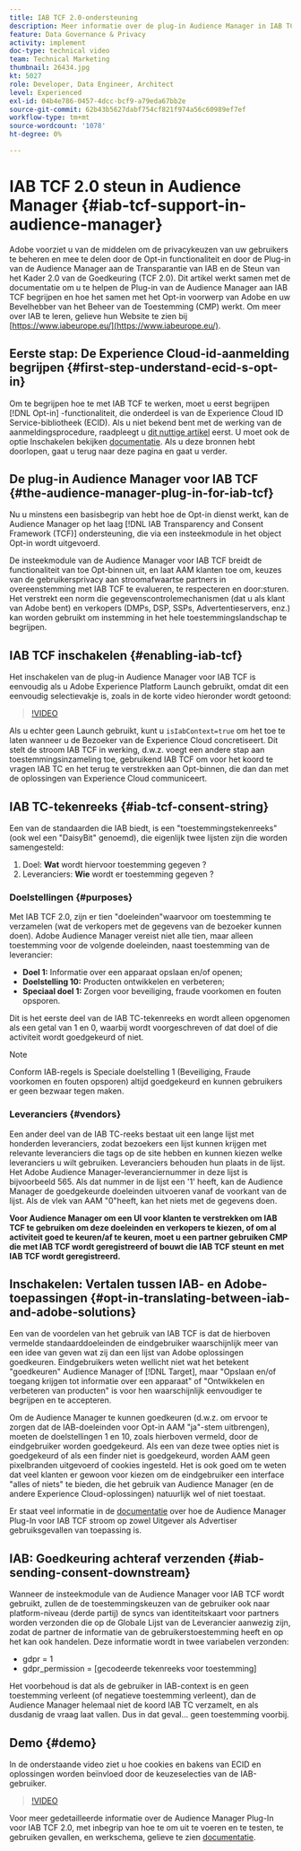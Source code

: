 ```yaml
---
title: IAB TCF 2.0-ondersteuning
description: Meer informatie over de plug-in Audience Manager in IAB TCF en over de manier waarop deze werkt met het aanmeldingsobject van Adobe en de CMP (Consent Management Provider).
feature: Data Governance & Privacy
activity: implement
doc-type: technical video
team: Technical Marketing
thumbnail: 26434.jpg
kt: 5027
role: Developer, Data Engineer, Architect
level: Experienced
exl-id: 04b4e786-0457-4dcc-bcf9-a79eda67bb2e
source-git-commit: 62b43b5627dabf754cf821f974a56c60989ef7ef
workflow-type: tm+mt
source-wordcount: '1078'
ht-degree: 0%

---
```


# IAB TCF 2.0 steun in Audience Manager {#iab-tcf-support-in-audience-manager}

Adobe voorziet u van de middelen om de privacykeuzen van uw gebruikers te beheren en mee te delen door de Opt-in functionaliteit en door de Plug-in van de Audience Manager aan de Transparantie van IAB en de Steun van het Kader 2.0 van de Goedkeuring (TCF 2.0). Dit artikel werkt samen met de documentatie om u te helpen de Plug-in van de Audience Manager aan IAB TCF begrijpen en hoe het samen met het Opt-in voorwerp van Adobe en uw Bevelhebber van het Beheer van de Toestemming (CMP) werkt. Om meer over IAB te leren, gelieve hun Website te zien bij [https://www.iabeurope.eu/](https://www.iabeurope.eu/).

## Eerste stap: De Experience Cloud-id-aanmelding begrijpen {#first-step-understand-ecid-s-opt-in}

Om te begrijpen hoe te met IAB TCF te werken, moet u eerst begrijpen [!DNL Opt-in] -functionaliteit, die onderdeel is van de Experience Cloud ID Service-bibliotheek (ECID). Als u niet bekend bent met de werking van de aanmeldingsprocedure, raadpleegt u [dit nuttige artikel](https://experienceleague.adobe.com/docs/core-services-learn/tutorials/id-service/use-opt-in-to-control-experience-cloud-activities-based-on-user-consent.html) eerst. U moet ook de optie Inschakelen bekijken [documentatie](https://experienceleague.adobe.com/docs/id-service/using/implementation/opt-in-service/optin-overview.html). Als u deze bronnen hebt doorlopen, gaat u terug naar deze pagina en gaat u verder.

## De plug-in Audience Manager voor IAB TCF {#the-audience-manager-plug-in-for-iab-tcf}

Nu u minstens een basisbegrip van hebt hoe de Opt-in dienst werkt, kan de Audience Manager op het laag [!DNL IAB Transparency and Consent Framework (TCF)] ondersteuning, die via een insteekmodule in het object Opt-in wordt uitgevoerd.

De insteekmodule van de Audience Manager voor IAB TCF breidt de functionaliteit van toe Opt-binnen uit, en laat AAM klanten toe om, keuzes van de gebruikersprivacy aan stroomafwaartse partners in overeenstemming met IAB TCF te evalueren, te respecteren en door:sturen. Het verstrekt een norm die gegevenscontrolemechanismen (dat u als klant van Adobe bent) en verkopers (DMPs, DSP, SSPs, Advertentieservers, enz.) kan worden gebruikt om instemming in het hele toestemmingslandschap te begrijpen.

## IAB TCF inschakelen {#enabling-iab-tcf}

Het inschakelen van de plug-in Audience Manager voor IAB TCF is eenvoudig als u Adobe Experience Platform Launch gebruikt, omdat dit een eenvoudig selectievakje is, zoals in de korte video hieronder wordt getoond:

>[!VIDEO](https://video.tv.adobe.com/v/26433/?quality=12)

Als u echter geen Launch gebruikt, kunt u `isIabContext=true` om het toe te laten wanneer u de Bezoeker van de Experience Cloud concretiseert. Dit stelt de stroom IAB TCF in werking, d.w.z. voegt een andere stap aan toestemmingsinzameling toe, gebruikend IAB TCF om voor het koord te vragen IAB TC en het terug te verstrekken aan Opt-binnen, die dan dan met de oplossingen van Experience Cloud communiceert.

## IAB TC-tekenreeks {#iab-tcf-consent-string}

Een van de standaarden die IAB biedt, is een &quot;toestemmingstekenreeks&quot; (ook wel een &quot;DaisyBit&quot; genoemd), die eigenlijk twee lijsten zijn die worden samengesteld:

1. Doel: **Wat** wordt hiervoor toestemming gegeven ?
1. Leveranciers: **Wie** wordt er toestemming gegeven ?

### Doelstellingen {#purposes}

Met IAB TCF 2.0, zijn er tien &quot;doeleinden&quot;waarvoor om toestemming te verzamelen (wat de verkopers met de gegevens van de bezoeker kunnen doen). Adobe Audience Manager vereist niet alle tien, maar alleen toestemming voor de volgende doeleinden, naast toestemming van de leverancier:

* **Doel 1:** Informatie over een apparaat opslaan en/of openen;
* **Doelstelling 10:** Producten ontwikkelen en verbeteren;
* **Speciaal doel 1:** Zorgen voor beveiliging, fraude voorkomen en fouten opsporen.

Dit is het eerste deel van de IAB TC-tekenreeks en wordt alleen opgenomen als een getal van 1 en 0, waarbij wordt voorgeschreven of dat doel of die activiteit wordt goedgekeurd of niet.

>[!NOTE]
>
>Conform IAB-regels is Speciale doelstelling 1 (Beveiliging, Fraude voorkomen en fouten opsporen) altijd goedgekeurd en kunnen gebruikers er geen bezwaar tegen maken.

### Leveranciers {#vendors}

Een ander deel van de IAB TC-reeks bestaat uit een lange lijst met honderden leveranciers, zodat bezoekers een lijst kunnen krijgen met relevante leveranciers die tags op de site hebben en kunnen kiezen welke leveranciers u wilt gebruiken. Leveranciers behouden hun plaats in de lijst. Het Adobe Audience Manager-leveranciernummer in deze lijst is bijvoorbeeld 565. Als dat nummer in de lijst een &#39;1&#39; heeft, kan de Audience Manager de goedgekeurde doeleinden uitvoeren vanaf de voorkant van de lijst. Als de vlek van AAM &quot;0&quot;heeft, kan het niets met de gegevens doen.

**Voor Audience Manager om een UI voor klanten te verstrekken om IAB TCF te gebruiken om deze doeleinden en verkopers te kiezen, of om al activiteit goed te keuren/af te keuren, moet u een partner gebruiken CMP die met IAB TCF wordt geregistreerd of bouwt die IAB TCF steunt en met IAB TCF wordt geregistreerd.**

## Inschakelen: Vertalen tussen IAB- en Adobe-toepassingen {#opt-in-translating-between-iab-and-adobe-solutions}

Een van de voordelen van het gebruik van IAB TCF is dat de hierboven vermelde standaarddoeleinden de eindgebruiker waarschijnlijk meer van een idee van geven wat zij dan een lijst van Adobe oplossingen goedkeuren. Eindgebruikers weten wellicht niet wat het betekent &quot;goedkeuren&quot; Audience Manager of [!DNL Target], maar &quot;Opslaan en/of toegang krijgen tot informatie over een apparaat&quot; of &quot;Ontwikkelen en verbeteren van producten&quot; is voor hen waarschijnlijk eenvoudiger te begrijpen en te accepteren.

Om de Audience Manager te kunnen goedkeuren (d.w.z. om ervoor te zorgen dat de IAB-doeleinden voor Opt-in AAM &quot;ja&quot;-stem uitbrengen), moeten de doelstellingen 1 en 10, zoals hierboven vermeld, door de eindgebruiker worden goedgekeurd. Als een van deze twee opties niet is goedgekeurd of als een finder niet is goedgekeurd, worden AAM geen pixelbranden uitgevoerd of cookies ingesteld. Het is ook goed om te weten dat veel klanten er gewoon voor kiezen om de eindgebruiker een interface &quot;alles of niets&quot; te bieden, die het gebruik van Audience Manager (en de andere Experience Cloud-oplossingen) natuurlijk wel of niet toestaat.

Er staat veel informatie in de [documentatie](https://experienceleague.adobe.com/docs/audience-manager/user-guide/overview/data-privacy/consent-management/aam-iab-plugin.html?lang=en) over hoe de Audience Manager Plug-In voor IAB TCF stroom op zowel Uitgever als Advertiser gebruiksgevallen van toepassing is.

## IAB: Goedkeuring achteraf verzenden {#iab-sending-consent-downstream}

Wanneer de insteekmodule van de Audience Manager voor IAB TCF wordt gebruikt, zullen de de toestemmingskeuzen van de gebruiker ook naar platform-niveau (derde partij) de syncs van identiteitskaart voor partners worden verzonden die op de Globale Lijst van de Leverancier aanwezig zijn, zodat de partner de informatie van de gebruikerstoestemming heeft en op het kan ook handelen. Deze informatie wordt in twee variabelen verzonden:

* gdpr = 1
* gdpr_permission = [gecodeerde tekenreeks voor toestemming]

Het voorbehoud is dat als de gebruiker in IAB-context is en geen toestemming verleent (of negatieve toestemming verleent), dan de Audience Manager helemaal niet de koord IAB TC verzamelt, en als dusdanig de vraag laat vallen. Dus in dat geval... geen toestemming voorbij.

## Demo {#demo}

In de onderstaande video ziet u hoe cookies en bakens van ECID en oplossingen worden beïnvloed door de keuzeselecties van de IAB-gebruiker.

>[!VIDEO](https://video.tv.adobe.com/v/26434/?quality=12)

Voor meer gedetailleerde informatie over de Audience Manager Plug-In voor IAB TCF 2.0, met inbegrip van hoe te om uit te voeren en te testen, te gebruiken gevallen, en werkschema, gelieve te zien [documentatie](https://experienceleague.adobe.com/docs/audience-manager/user-guide/overview/data-privacy/consent-management/aam-iab-plugin.html).
